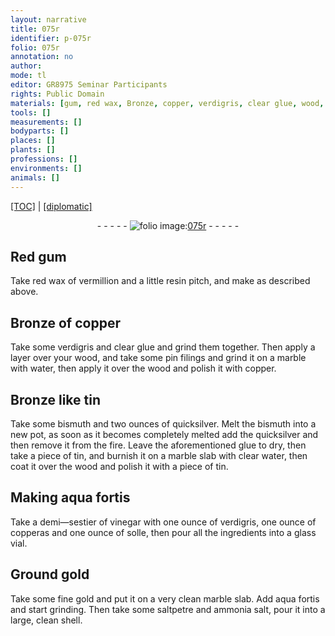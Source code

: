 ```yaml
---
layout: narrative
title: 075r
identifier: p-075r
folio: 075r
annotation: no
author:
mode: tl
editor: GR8975 Seminar Participants
rights: Public Domain
materials: [gum, red wax, Bronze, copper, verdigris, clear glue, wood, pin filings, marble, water, tin, bismuth, quicksilver, glue, clear water, aqua fortis, vinegar, copperas, solle, gold, saltpetre, ammonia salt]
tools: []
measurements: []
bodyparts: []
places: []
plants: []
professions: []
environments: []
animals: []
---
```


<p><a href="{{ site.baseurl }}/translation/">[TOC]</a> | <a href="{{ site.baseurl }}/texts/p-075r_tc/">[diplomatic]</a></p><div class="folio" align="center">- - - - - <a href="http://gallica.bnf.fr/ark:/12148/btv1b10500001g/f155.item" target="_blank"><img src="https://cu-mkp.github.io/2017-workshop-edition/assets/photo-icon.png" alt="folio image: " style="display:inline-block; margin-bottom:-3px;"/>075r</a> - - - - - </div>  
  

## Red <span class="m">gum</span>

 
 Take <span class="m">red wax</span> of vermillion and a little <span class="del"></span> resin pitch, <span class="sup">and make</span> as described above.
 
 
  

## <span class="m">Bronze</span> of <span class="m">copper</span>

 
 Take some <span class="m">verdigris</span> and <span class="m">clear glue</span> and grind them together. Then apply a layer over your <span class="m">wood</span>, and take some <span class="m">pin filings</span> and grind it on a <span class="m">marble</span> with <span class="m">water</span>, then apply it over the <span class="m">wood</span> and polish it with <span class="m">copper</span>.
 
 
  

## <span class="m">Bronze</span> like <span class="m">tin</span>

 
 Take some <span class="m">bismuth</span> and two ounces of <span class="m">quicksilver</span>. Melt the <span class="m">bismuth</span> into a new pot, as soon as it becomes completely melted add the <span class="del"></span> <span class="m">quicksilver</span> and then remove it from the fire. Leave the aforementioned <span class="m">glue</span> to dry, then take a piece of <span class="m">tin</span>, and burnish it on a <span class="m">marble</span> <span class="sup">slab</span> with <span class="m">clear water</span>, then coat it over the <span class="m">wood</span> and polish it with a piece of <span class="m">tin</span>.
 
 
  

## Making <span class="m">aqua fortis</span>

 
 Take a demi—sestier of <span class="m">vinegar</span> with one ounce of <span class="m">verdigris</span>, one ounce of <span class="m">copperas</span> and one ounce of <span class="m">solle</span>, then pour all the ingredients into a glass vial.
 
 
  

## Ground <span class="m">gold</span>

 
 Take some fine <span class="m">gold</span> and put it on a very clean <span class="del"></span> <span class="m">marble</span> slab. Add <span class="m">aqua fortis</span> and start grinding. Then take some <span class="m">saltpetre</span> and <span class="m">ammonia salt</span>, pour it into a large, clean shell.
 
